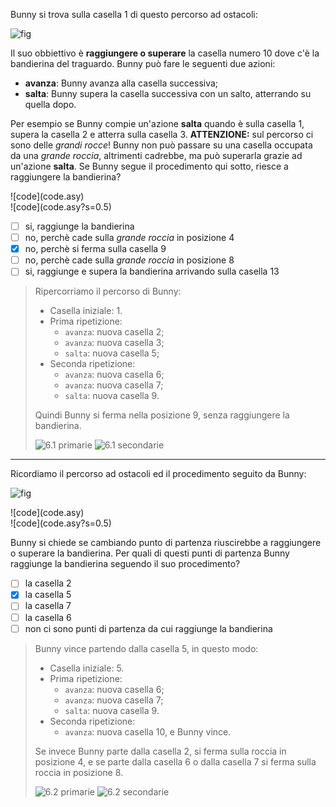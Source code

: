 Bunny si trova sulla casella $1$ di questo percorso ad ostacoli:

![fig](fig.asy)

Il suo obbiettivo è **raggiungere o superare** la casella numero $10$ dove c'è la bandierina del traguardo.
Bunny può fare le seguenti due azioni:
+ **avanza**: Bunny avanza alla casella successiva;
+ **salta**: Bunny supera la casella successiva con un salto, atterrando su quella dopo.

Per esempio se Bunny compie un'azione **salta** quando è sulla casella $1$, supera la casella $2$ e atterra sulla casella $3$.
**ATTENZIONE:** sul percorso ci sono delle *grandi rocce*! Bunny non può passare su una casella occupata da una *grande roccia*, altrimenti cadrebbe, ma può superarla grazie ad un'azione **salta**.
Se Bunny segue il procedimento qui sotto, riesce a raggiungere la bandierina?

<div class="print:hidden">
![code](code.asy)
</div>
<div class="hidden print:block">
![code](code.asy?s=0.5)
</div>

- [ ] si, raggiunge la bandierina
- [ ] no, perchè cade sulla *grande roccia* in posizione $4$
- [x] no, perchè si ferma sulla casella $9$
- [ ] no, perchè cade sulla *grande roccia* in posizione $8$
- [ ] si, raggiunge e supera la bandierina arrivando sulla casella $13$

> Ripercorriamo il percorso di Bunny:
>
> - Casella iniziale: $1$.
> - Prima ripetizione:
>   - `avanza`: nuova casella $2$;
>   - `avanza`: nuova casella $3$;
>   - `salta`: nuova casella $5$;
> - Seconda ripetizione:
>   - `avanza`: nuova casella $6$;
>   - `avanza`: nuova casella $7$;
>   - `salta`: nuova casella $9$.
>
> Quindi Bunny si ferma nella posizione $9$, senza raggiungere la bandierina.
>
> ![6.1 primarie](6-1-primarie.asy)
> ![6.1 secondarie](6-1-secondarie.asy)

---

Ricordiamo il percorso ad ostacoli ed il procedimento seguito da Bunny:

![fig](fig.asy)

<div class="print:hidden">
![code](code.asy)
</div>
<div class="hidden print:block">
![code](code.asy?s=0.5)
</div>

Bunny si chiede se cambiando punto di partenza riuscirebbe a raggiungere o superare la bandierina. Per quali di questi punti di partenza Bunny raggiunge la bandierina seguendo il suo procedimento?


- [ ] la casella $2$
- [x] la casella $5$
- [ ] la casella $7$
- [ ] la casella $6$
- [ ] non ci sono punti di partenza da cui raggiunge la bandierina

> Bunny vince partendo dalla casella $5$, in questo modo:
>
> - Casella iniziale: $5$.
> - Prima ripetizione:
>   - `avanza`: nuova casella $6$;
>   - `avanza`: nuova casella $7$;
>   - `salta`: nuova casella $9$.
> - Seconda ripetizione:
>   - `avanza`: nuova casella $10$, e Bunny vince.
>
> Se invece Bunny parte dalla casella $2$, si ferma sulla roccia in posizione $4$, e se parte dalla casella $6$ o dalla casella $7$ si ferma sulla roccia in posizione $8$.
>
> ![6.2 primarie](6-2-primarie.asy)
> ![6.2 secondarie](6-2-secondarie.asy)
